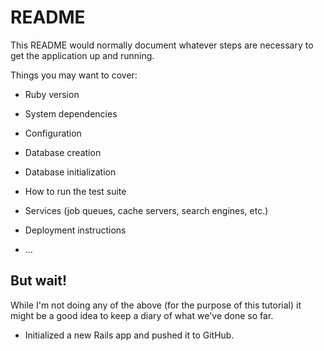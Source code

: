 # README

This README would normally document whatever steps are necessary to get the
application up and running.

Things you may want to cover:

* Ruby version

* System dependencies

* Configuration

* Database creation

* Database initialization

* How to run the test suite

* Services (job queues, cache servers, search engines, etc.)

* Deployment instructions

* ...

## But wait!

While I'm not doing any of the above (for the purpose of this tutorial) it might be a good idea to keep a diary of what we've done so far.

* Initialized a new Rails app and pushed it to GitHub.
